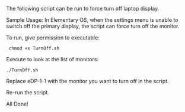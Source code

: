  The following script can be run to force turn off laptop display.

Sample Usage: In Elementary OS, when the settings menu is unable to switch off the primary display,
the script can force turn off the monitor.

To run, give permission to executable:
```
 chmod +x TurnOff.sh
```

Execute to look at the list of monitors:
```
./TurnOff.sh
```
Replace eDP-1-1 with the monitor you want to turn off in the script.

Re-run the script.

All Done!
 
